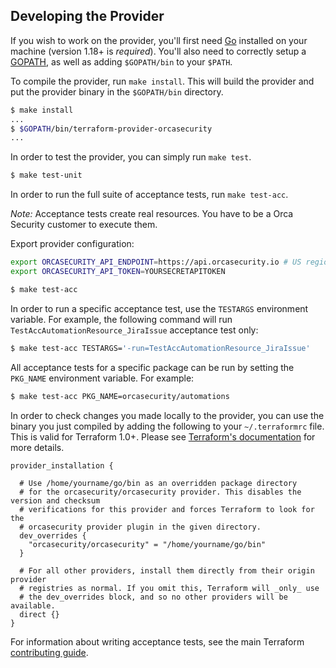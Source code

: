 Developing the Provider
---------------------------

If you wish to work on the provider, you'll first need [Go](http://www.golang.org) installed on your machine (version 1.18+ is *required*). You'll also need to correctly setup a [GOPATH](http://golang.org/doc/code.html#GOPATH), as well as adding `$GOPATH/bin` to your `$PATH`.

To compile the provider, run `make install`. This will build the provider and put the provider binary in the `$GOPATH/bin` directory.

```sh
$ make install
...
$ $GOPATH/bin/terraform-provider-orcasecurity
...
```

In order to test the provider, you can simply run `make test`.

```sh
$ make test-unit
```

In order to run the full suite of acceptance tests, run `make test-acc`.

*Note:* Acceptance tests create real resources. You have to be a Orca Security customer to execute them.

Export provider configuration:
```sh
export ORCASECURITY_API_ENDPOINT=https://api.orcasecurity.io # US region
export ORCASECURITY_API_TOKEN=YOURSECRETAPITOKEN
```

```sh
$ make test-acc
```

In order to run a specific acceptance test, use the `TESTARGS` environment variable. For example, the following command will run `TestAccAutomationResource_JiraIssue` acceptance test only:

```sh
$ make test-acc TESTARGS='-run=TestAccAutomationResource_JiraIssue'
```

All acceptance tests for a specific package can be run by setting the `PKG_NAME` environment variable. For example:

```sh
$ make test-acc PKG_NAME=orcasecurity/automations
```

In order to check changes you made locally to the provider, you can use the binary you just compiled by adding the following
to your `~/.terraformrc` file. This is valid for Terraform 1.0+. Please see
[Terraform's documentation](https://www.terraform.io/docs/cli/config/config-file.html#development-overrides-for-provider-developers)
for more details.

```
provider_installation {

  # Use /home/yourname/go/bin as an overridden package directory
  # for the orcasecurity/orcasecurity provider. This disables the version and checksum
  # verifications for this provider and forces Terraform to look for the
  # orcasecurity provider plugin in the given directory.
  dev_overrides {
    "orcasecurity/orcasecurity" = "/home/yourname/go/bin"
  }

  # For all other providers, install them directly from their origin provider
  # registries as normal. If you omit this, Terraform will _only_ use
  # the dev_overrides block, and so no other providers will be available.
  direct {}
}
```

For information about writing acceptance tests, see the main Terraform [contributing guide](https://github.com/hashicorp/terraform/blob/master/.github/CONTRIBUTING.md#writing-acceptance-tests).
